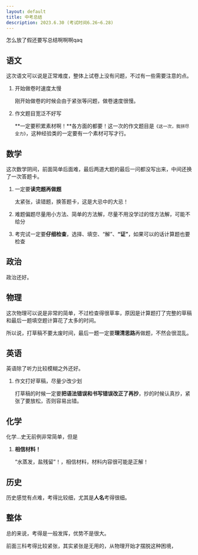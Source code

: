 ```yaml
---
layout: default
title: 中考总结
description: 2023.6.30 (考试时间6.26~6.28)
---
```

怎么放了假还要写总结啊啊啊qaq

## 语文

这次语文可以说是正常难度，整体上试卷上没有问题，不过有一些需要注意的点。

1. 开始做卷时速度太慢
   
   刚开始做卷的时候会由于紧张等问题，做卷速度很慢。
   
2. 作文题目宽泛不好写

   **一定要积累素材啊！**各方面的都要！这一次的作文题目是`《这一次，我拼尽全力》`，这种经验类的一定要有一个素材可写才行。

## 数学

这次数学阴间，前面简单后面难，最后两道大题的最后一问都没写出来，中间还换了一次答题卡。

1. 一定要**读完题再做题**

   太紧张，读错题，换答题卡，这是大忌中的大忌！

2. 难题偏题尽量用小方法、简单的方法解，尽量不用没学过的怪方法解，可能不给分
3. 考完试一定要**仔细检查**，选择、填空、“解”、**“证”**，如果可以的话计算题也要检查

## 政治

政治还好。

## 物理

这次物理可以说是非常的简单，不过检查得很草率，原因是计算题打了完整的草稿和最后一题填空题计算花了太多的时间。

所以说，打草稿不要太废时间，最后一题一定要**理清思路**再做题，不然会很混乱。

## 英语

英语除了听力比较模糊之外还好。

1. 作文打好草稿，尽量少改少划

   打草稿的时候一定要**把语法错误和书写错误改正了再抄**，抄的时候认真抄，紧张了要放松，否则容易出错。

## 化学

化学$\dots$史无前例非常简单，但是

1. **相信材料！**

   “水蒸发，盐残留”！，相信材料，材料内容很可能是正解！

## 历史

历史感觉有点难，考得比较细，尤其是**人名**考得很细。

## 整体

总的来说，考得是一般发挥，优势不是很大。

前面三科考得比较紧张，其实紧张是无用的，从物理开始才摆脱这种困境，

